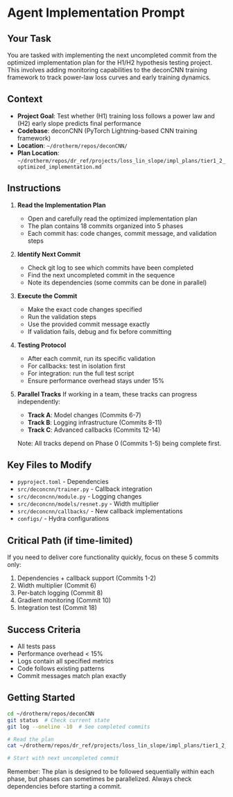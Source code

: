 # Agent Implementation Prompt

## Your Task
You are tasked with implementing the next uncompleted commit from the optimized implementation plan for the H1/H2 hypothesis testing project. This involves adding monitoring capabilities to the deconCNN training framework to track power-law loss curves and early training dynamics.

## Context
- **Project Goal**: Test whether (H1) training loss follows a power law and (H2) early slope predicts final performance
- **Codebase**: deconCNN (PyTorch Lightning-based CNN training framework)
- **Location**: `~/drotherm/repos/deconCNN/`
- **Plan Location**: `~/drotherm/repos/dr_ref/projects/loss_lin_slope/impl_plans/tier1_2_optimized_implementation.md`

## Instructions

1. **Read the Implementation Plan**
   - Open and carefully read the optimized implementation plan
   - The plan contains 18 commits organized into 5 phases
   - Each commit has: code changes, commit message, and validation steps

2. **Identify Next Commit**
   - Check git log to see which commits have been completed
   - Find the next uncompleted commit in the sequence
   - Note its dependencies (some commits can be done in parallel)

3. **Execute the Commit**
   - Make the exact code changes specified
   - Run the validation steps
   - Use the provided commit message exactly
   - If validation fails, debug and fix before committing

4. **Testing Protocol**
   - After each commit, run its specific validation
   - For callbacks: test in isolation first
   - For integration: run the full test script
   - Ensure performance overhead stays under 15%

5. **Parallel Tracks**
   If working in a team, these tracks can progress independently:
   - **Track A**: Model changes (Commits 6-7)
   - **Track B**: Logging infrastructure (Commits 8-11)
   - **Track C**: Advanced callbacks (Commits 12-14)
   
   Note: All tracks depend on Phase 0 (Commits 1-5) being complete first.

## Key Files to Modify

- `pyproject.toml` - Dependencies
- `src/deconcnn/trainer.py` - Callback integration
- `src/deconcnn/module.py` - Logging changes
- `src/deconcnn/models/resnet.py` - Width multiplier
- `src/deconcnn/callbacks/` - New callback implementations
- `configs/` - Hydra configurations

## Critical Path (if time-limited)

If you need to deliver core functionality quickly, focus on these 5 commits only:
1. Dependencies + callback support (Commits 1-2)
2. Width multiplier (Commit 6)
3. Per-batch logging (Commit 8)
4. Gradient monitoring (Commit 10)
5. Integration test (Commit 18)

## Success Criteria

- All tests pass
- Performance overhead < 15%
- Logs contain all specified metrics
- Code follows existing patterns
- Commit messages match plan exactly

## Getting Started

```bash
cd ~/drotherm/repos/deconCNN
git status  # Check current state
git log --oneline -10  # See completed commits

# Read the plan
cat ~/drotherm/repos/dr_ref/projects/loss_lin_slope/impl_plans/tier1_2_optimized_implementation.md

# Start with next uncompleted commit
```

Remember: The plan is designed to be followed sequentially within each phase, but phases can sometimes be parallelized. Always check dependencies before starting a commit.